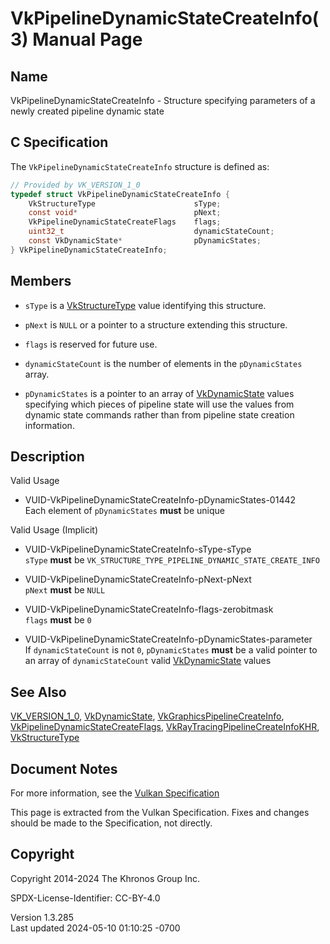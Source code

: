 # VkPipelineDynamicStateCreateInfo(3) Manual Page

## Name

VkPipelineDynamicStateCreateInfo - Structure specifying parameters of a
newly created pipeline dynamic state



## <a href="#_c_specification" class="anchor"></a>C Specification

The `VkPipelineDynamicStateCreateInfo` structure is defined as:

``` c
// Provided by VK_VERSION_1_0
typedef struct VkPipelineDynamicStateCreateInfo {
    VkStructureType                      sType;
    const void*                          pNext;
    VkPipelineDynamicStateCreateFlags    flags;
    uint32_t                             dynamicStateCount;
    const VkDynamicState*                pDynamicStates;
} VkPipelineDynamicStateCreateInfo;
```

## <a href="#_members" class="anchor"></a>Members

- `sType` is a [VkStructureType](https://registry.khronos.org/vulkan/specs/1.3-extensions/man/html/VkStructureType.html) value identifying
  this structure.

- `pNext` is `NULL` or a pointer to a structure extending this
  structure.

- `flags` is reserved for future use.

- `dynamicStateCount` is the number of elements in the `pDynamicStates`
  array.

- `pDynamicStates` is a pointer to an array of
  [VkDynamicState](https://registry.khronos.org/vulkan/specs/1.3-extensions/man/html/VkDynamicState.html) values specifying which pieces
  of pipeline state will use the values from dynamic state commands
  rather than from pipeline state creation information.

## <a href="#_description" class="anchor"></a>Description

Valid Usage

- <a href="#VUID-VkPipelineDynamicStateCreateInfo-pDynamicStates-01442"
  id="VUID-VkPipelineDynamicStateCreateInfo-pDynamicStates-01442"></a>
  VUID-VkPipelineDynamicStateCreateInfo-pDynamicStates-01442  
  Each element of `pDynamicStates` **must** be unique

Valid Usage (Implicit)

- <a href="#VUID-VkPipelineDynamicStateCreateInfo-sType-sType"
  id="VUID-VkPipelineDynamicStateCreateInfo-sType-sType"></a>
  VUID-VkPipelineDynamicStateCreateInfo-sType-sType  
  `sType` **must** be
  `VK_STRUCTURE_TYPE_PIPELINE_DYNAMIC_STATE_CREATE_INFO`

- <a href="#VUID-VkPipelineDynamicStateCreateInfo-pNext-pNext"
  id="VUID-VkPipelineDynamicStateCreateInfo-pNext-pNext"></a>
  VUID-VkPipelineDynamicStateCreateInfo-pNext-pNext  
  `pNext` **must** be `NULL`

- <a href="#VUID-VkPipelineDynamicStateCreateInfo-flags-zerobitmask"
  id="VUID-VkPipelineDynamicStateCreateInfo-flags-zerobitmask"></a>
  VUID-VkPipelineDynamicStateCreateInfo-flags-zerobitmask  
  `flags` **must** be `0`

- <a
  href="#VUID-VkPipelineDynamicStateCreateInfo-pDynamicStates-parameter"
  id="VUID-VkPipelineDynamicStateCreateInfo-pDynamicStates-parameter"></a>
  VUID-VkPipelineDynamicStateCreateInfo-pDynamicStates-parameter  
  If `dynamicStateCount` is not `0`, `pDynamicStates` **must** be a
  valid pointer to an array of `dynamicStateCount` valid
  [VkDynamicState](https://registry.khronos.org/vulkan/specs/1.3-extensions/man/html/VkDynamicState.html) values

## <a href="#_see_also" class="anchor"></a>See Also

[VK_VERSION_1_0](https://registry.khronos.org/vulkan/specs/1.3-extensions/man/html/VK_VERSION_1_0.html),
[VkDynamicState](https://registry.khronos.org/vulkan/specs/1.3-extensions/man/html/VkDynamicState.html),
[VkGraphicsPipelineCreateInfo](https://registry.khronos.org/vulkan/specs/1.3-extensions/man/html/VkGraphicsPipelineCreateInfo.html),
[VkPipelineDynamicStateCreateFlags](https://registry.khronos.org/vulkan/specs/1.3-extensions/man/html/VkPipelineDynamicStateCreateFlags.html),
[VkRayTracingPipelineCreateInfoKHR](https://registry.khronos.org/vulkan/specs/1.3-extensions/man/html/VkRayTracingPipelineCreateInfoKHR.html),
[VkStructureType](https://registry.khronos.org/vulkan/specs/1.3-extensions/man/html/VkStructureType.html)

## <a href="#_document_notes" class="anchor"></a>Document Notes

For more information, see the <a
href="https://registry.khronos.org/vulkan/specs/1.3-extensions/html/vkspec.html#VkPipelineDynamicStateCreateInfo"
target="_blank" rel="noopener">Vulkan Specification</a>

This page is extracted from the Vulkan Specification. Fixes and changes
should be made to the Specification, not directly.

## <a href="#_copyright" class="anchor"></a>Copyright

Copyright 2014-2024 The Khronos Group Inc.

SPDX-License-Identifier: CC-BY-4.0

Version 1.3.285  
Last updated 2024-05-10 01:10:25 -0700
